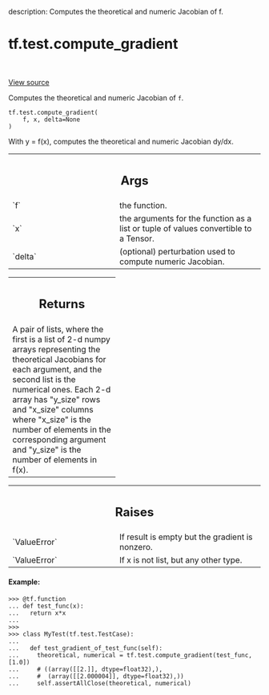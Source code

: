 description: Computes the theoretical and numeric Jacobian of f.

<div itemscope itemtype="http://developers.google.com/ReferenceObject">
<meta itemprop="name" content="tf.test.compute_gradient" />
<meta itemprop="path" content="Stable" />
</div>

# tf.test.compute_gradient

<!-- Insert buttons and diff -->

<table class="tfo-notebook-buttons tfo-api nocontent" align="left">

</table>

<a target="_blank" class="external" href="/code/stable/tensorflow/python/ops/gradient_checker_v2.py">View source</a>



Computes the theoretical and numeric Jacobian of `f`.


<pre class="devsite-click-to-copy prettyprint lang-py tfo-signature-link">
<code>tf.test.compute_gradient(
    f, x, delta=None
)
</code></pre>



<!-- Placeholder for "Used in" -->

With y = f(x), computes the theoretical and numeric Jacobian dy/dx.

<!-- Tabular view -->
 <table class="responsive fixed orange">
<colgroup><col width="214px"><col></colgroup>
<tr><th colspan="2"><h2 class="add-link">Args</h2></th></tr>

<tr>
<td>
`f`<a id="f"></a>
</td>
<td>
the function.
</td>
</tr><tr>
<td>
`x`<a id="x"></a>
</td>
<td>
the arguments for the function as a list or tuple of values convertible
to a Tensor.
</td>
</tr><tr>
<td>
`delta`<a id="delta"></a>
</td>
<td>
(optional) perturbation used to compute numeric Jacobian.
</td>
</tr>
</table>



<!-- Tabular view -->
 <table class="responsive fixed orange">
<colgroup><col width="214px"><col></colgroup>
<tr><th colspan="2"><h2 class="add-link">Returns</h2></th></tr>
<tr class="alt">
<td colspan="2">
A pair of lists, where the first is a list of 2-d numpy arrays representing
the theoretical Jacobians for each argument, and the second list is the
numerical ones. Each 2-d array has "y_size" rows
and "x_size" columns where "x_size" is the number of elements in the
corresponding argument and "y_size" is the number of elements in f(x).
</td>
</tr>

</table>



<!-- Tabular view -->
 <table class="responsive fixed orange">
<colgroup><col width="214px"><col></colgroup>
<tr><th colspan="2"><h2 class="add-link">Raises</h2></th></tr>

<tr>
<td>
`ValueError`<a id="ValueError"></a>
</td>
<td>
If result is empty but the gradient is nonzero.
</td>
</tr><tr>
<td>
`ValueError`<a id="ValueError"></a>
</td>
<td>
If x is not list, but any other type.
</td>
</tr>
</table>



#### Example:



```
>>> @tf.function
... def test_func(x):
...   return x*x
...
>>>
>>> class MyTest(tf.test.TestCase):
...
...   def test_gradient_of_test_func(self):
...     theoretical, numerical = tf.test.compute_gradient(test_func, [1.0])
...     # ((array([[2.]], dtype=float32),),
...     #  (array([[2.000004]], dtype=float32),))
...     self.assertAllClose(theoretical, numerical)
```